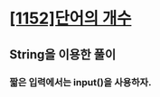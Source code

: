 # [[1152]단어의 개수](https://www.acmicpc.net/problem/1152)

## String을 이용한 풀이

### 짧은 입력에서는 input()을 사용하자.